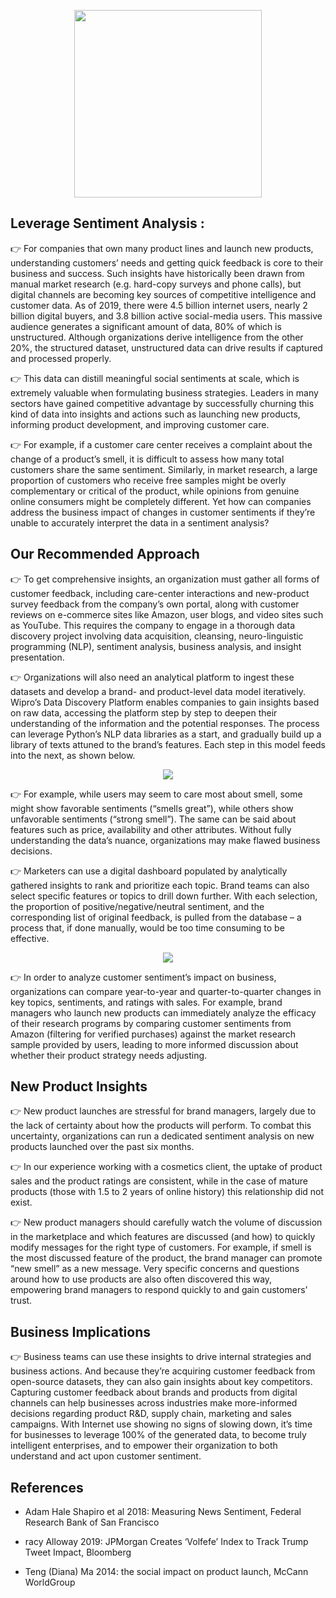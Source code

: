 <p align="center">
 <img src="https://user-images.githubusercontent.com/84700316/137071261-a9e1406d-3cc2-41b2-82f8-e225daafd3da.png" width=300px>
 </p>
 
## Leverage Sentiment Analysis :

👉 For companies that own many product lines and launch new products, understanding customers’ needs and getting quick feedback is core to their business and success. Such insights
have historically been drawn from manual market research (e.g. hard-copy surveys and phone calls), but digital channels are becoming key sources of competitive intelligence and 
customer data. As of 2019, there were 4.5 billion internet users, nearly 2 billion digital buyers, and 3.8 billion active social-media users. This massive audience generates a 
significant amount of data, 80% of which is unstructured. Although organizations derive intelligence from the other 20%, the structured dataset, unstructured data can drive 
results if captured and processed properly.

👉 This data can distill meaningful social sentiments at scale, which is extremely valuable when formulating business strategies. Leaders in many sectors have gained competitive 
 advantage by successfully churning this kind of data into insights and actions such as launching new products, informing product development, and improving customer care.

👉 For example, if a customer care center receives a complaint about the change of a product’s smell, it is difficult to assess how many total customers share the same sentiment.
 Similarly, in market research, a large proportion of customers who receive free samples might be overly complementary or critical of the product, while opinions from genuine 
 online consumers might be completely different. Yet how can companies address the business impact of changes in customer sentiments if they’re unable to accurately interpret the
 data in a sentiment analysis?

## Our Recommended Approach
👉 To get comprehensive insights, an organization must gather all forms of customer feedback, including care-center interactions and new-product survey feedback from the company’s own portal, along with customer reviews on e-commerce sites like Amazon, user blogs, and video sites such as YouTube. This requires the company to engage in a thorough data 
discovery project involving data acquisition, cleansing, neuro-linguistic programming (NLP), sentiment analysis, business analysis, and insight presentation.

👉 Organizations will also need an analytical platform to ingest these datasets and develop a brand- and product-level data model iteratively. Wipro’s Data Discovery Platform enables 
companies to gain insights based on raw data, accessing the platform step by step to deepen their understanding of the information and the potential responses. The process can
leverage Python’s NLP data libraries as a start, and gradually build up a library of texts attuned to the brand’s features. Each step in this model feeds into the next, as shown
below.

<p align="center">
<img src="https://user-images.githubusercontent.com/84700316/137070294-f4ce17d4-e8a0-4cd1-b868-c76529d66a8c.png">
</p>

👉 For example, while users may seem to care most about smell, some might show favorable sentiments (“smells great”), while others show unfavorable sentiments (“strong smell”). The same can be said about features such as price, availability and other attributes. Without fully understanding the data’s nuance, organizations may make flawed business decisions.

👉 Marketers can use a digital dashboard populated by analytically gathered insights to rank and prioritize each topic. Brand teams can also select specific features or topics to drill down further. With each selection, the proportion of positive/negative/neutral sentiment, and the corresponding list of original feedback, is pulled from the database – a process that, if done manually, would be too time consuming to be effective.

<p align="center">
<img src="https://user-images.githubusercontent.com/84700316/137070510-82070cb8-60ac-4dc3-9459-3c8383fedbe4.png">
</p>

👉 In order to analyze customer sentiment’s impact on business, organizations can compare year-to-year and quarter-to-quarter changes in key topics, sentiments, and ratings with sales. For example, brand managers who launch new products can immediately analyze the efficacy of their research programs by comparing customer sentiments from Amazon (filtering for verified purchases) against the market research sample provided by users, leading to more informed discussion about whether their product strategy needs adjusting.

## New Product Insights
👉 New product launches are stressful for brand managers, largely due to the lack of certainty about how the products will perform. To combat this uncertainty, organizations can run a dedicated sentiment analysis on new products launched over the past six months.

👉 In our experience working with a cosmetics client, the uptake of product sales and the product ratings are consistent, while in the case of mature products (those with 1.5 to 2 years of online history) this relationship did not exist.

👉 New product managers should carefully watch the volume of discussion in the marketplace and which features are discussed (and how) to quickly modify messages for the right type of customers. For example, if smell is the most discussed feature of the product, the brand manager can promote “new smell” as a new message. Very specific concerns and questions around how to use products are also often discovered this way, empowering brand managers to respond quickly to and gain customers’ trust.

## Business Implications
👉 Business teams can use these insights to drive internal strategies and business actions. And because they’re acquiring customer feedback from open-source datasets, they can also gain insights about key competitors. Capturing customer feedback about brands and products from digital channels can help businesses across industries make more-informed decisions regarding product R&D, supply chain, marketing and sales campaigns. With Internet use showing no signs of slowing down, it’s time for businesses to leverage 100% of the generated data, to become truly intelligent enterprises, and to empower their organization to both understand and act upon customer sentiment.

## References
- Adam Hale Shapiro et al 2018: Measuring News Sentiment, Federal Research Bank of San Francisco

- racy Alloway 2019: JPMorgan Creates ‘Volfefe’ Index to Track Trump Tweet Impact, Bloomberg

- Teng (Diana) Ma 2014: the social impact on product launch, McCann WorldGroup
